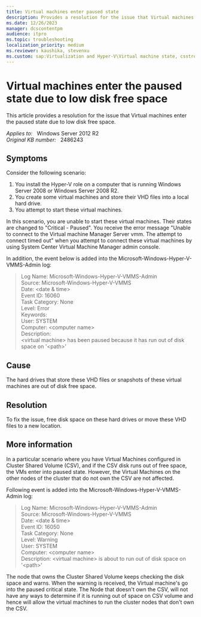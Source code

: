 ```yaml
---
title: Virtual machines enter paused state
description: Provides a resolution for the issue that Virtual machines enter the paused state due to low disk free space.
ms.date: 12/26/2023
manager: dcscontentpm
audience: itpro
ms.topic: troubleshooting
localization_priority: medium
ms.reviewer: kaushika, stevenxu
ms.custom: sap:Virtualization and Hyper-V\Virtual machine state, csstroubleshoot
---
```

# Virtual machines enter the paused state due to low disk free space

This article provides a resolution for the issue that Virtual machines enter the paused state due to low disk free space.

_Applies to:_ &nbsp; Windows Server 2012 R2  
_Original KB number:_ &nbsp; 2486243

## Symptoms

Consider the following scenario:

1. You install the Hyper-V role on a computer that is running Windows Server 2008 or Windows Server 2008 R2.
2. You create some virtual machines and store their VHD files into a local hard drive.
3. You attempt to start these virtual machines.

In this scenario, you are unable to start these virtual machines. Their states are changed to "Critical - Paused". You receive the error message "Unable to connect to the Virtual machine Manager Server vmm. The attempt to connect timed out" when you attempt to connect these virtual machines by using System Center Virtual Machine Manager admin console.

In addition, the event below is added into the Microsoft-Windows-Hyper-V-VMMS-Admin log:

>Log Name: Microsoft-Windows-Hyper-V-VMMS-Admin  
Source: Microsoft-Windows-Hyper-V-VMMS  
Date: \<date & time>  
Event ID: 16060  
Task Category: None  
Level: Error  
Keywords:  
User: SYSTEM  
Computer: \<computer name>  
Description:  
\<virtual machine> has been paused because it has run out of disk space on '\<path>'  

## Cause

The hard drives that store these VHD files or snapshots of these virtual machines are out of disk free space.

## Resolution

To fix the issue, free disk space on these hard drives or move these VHD files to a new location.

## More information

In a particular scenario where you have Virtual Machines configured in Cluster Shared Volume (CSV), and if the CSV disk runs out of free space, the VMs enter into paused state. However, the Virtual Machines on the other nodes of the cluster that do not own the CSV are not affected.

Following event is added into the Microsoft-Windows-Hyper-V-VMMS-Admin log:

>Log Name: Microsoft-Windows-Hyper-V-VMMS-Admin  
Source: Microsoft-Windows-Hyper-V-VMMS  
Date: \<date & time>  
Event ID: 16050  
Task Category: None  
Level: Warning  
User: SYSTEM  
Computer: \<computer name>  
Description: \<virtual machine> is about to run out of disk space on '\<path>'  

The node that owns the Cluster Shared Volume keeps checking the disk space and warns. When the warning is received, the Virtual machine's go into the paused critical state. The Node that doesn't own the CSV, will not have any ways to determine if it is running out of space on CSV volume and hence will allow the virtual machines to run the cluster nodes that don't own the CSV.
